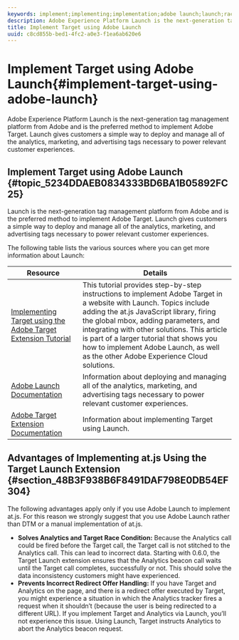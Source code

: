 ```yaml
---
keywords: implement;implementing;implementation;adobe launch;launch;race;redirect;experience platform launch
description: Adobe Experience Platform Launch is the next-generation tag management platform from Adobe and is the preferred method to implement Adobe Target. Launch gives customers a simple way to deploy and manage all of the analytics, marketing, and advertising tags necessary to power relevant customer experiences.
title: Implement Target using Adobe Launch
uuid: c8cd855b-bed1-4fc2-a0e3-f1ea6ab620e6
---
```


# Implement Target using Adobe Launch{#implement-target-using-adobe-launch}

Adobe Experience Platform Launch is the next-generation tag management platform from Adobe and is the preferred method to implement Adobe Target. Launch gives customers a simple way to deploy and manage all of the analytics, marketing, and advertising tags necessary to power relevant customer experiences.

## Implement Target using Adobe Launch {#topic_5234DDAEB0834333BD6BA1B05892FC25}

Launch is the next-generation tag management platform from Adobe and is the preferred method to implement Adobe Target. Launch gives customers a simple way to deploy and manage all of the analytics, marketing, and advertising tags necessary to power relevant customer experiences. 

The following table lists the various sources where you can get more information about Launch:

| Resource | Details |
|--- |--- |
|[Implementing Target using the Adobe Target Extension Tutorial](https://docs.adobe.com/content/help/en/experience-cloud/implementing-in-websites-with-launch/implement-solutions/target.html)|This tutorial provides step-by-step instructions to implement Adobe Target in a website with Launch. Topics include adding the at.js JavaScript library, firing the global mbox, adding parameters, and integrating with other solutions. This article is part of a larger tutorial that shows you how to implement Adobe Launch, as well as the other Adobe Experience Cloud solutions.|
|[Adobe Launch Documentation](https://docs.adobe.com/content/help/en/launch/using/intro/get-started/quick-start.html)|Information about deploying and managing all of the analytics, marketing, and advertising tags necessary to power relevant customer experiences.|
|[Adobe Target Extension Documentation](https://docs.adobe.com/content/help/en/launch/using/extensions-ref/adobe-extension/target-extension/overview.html)|Information about implementing Target using Launch.|

## Advantages of Implementing at.js Using the Target Launch Extension {#section_48B3F938B6F8491DAF798E0DB54EF304}

The following advantages apply only if you use Adobe Launch to implement at.js. For this reason we strongly suggest that you use Adobe Launch rather than DTM or a manual implementation of at.js.

* **Solves Analytics and Target Race Condition:** Because the Analytics call could be fired before the Target call, the Target call is not stitched to the Analytics call. This can lead to incorrect data. Starting with 0.6.0, the Target Launch extension ensures that the Analytics beacon call waits until the Target call completes, successfully or not. This should solve the data inconsistency customers might have experienced. 
* **Prevents Incorrect Redirect Offer Handling:** If you have Target and Analytics on the page, and there is a redirect offer executed by Target, you might experience a situation in which the Analytics tracker fires a request when it shouldn’t (because the user is being redirected to a different URL). If you implement Target and Analytics via Launch, you’ll not experience this issue. Using Launch, Target instructs Analytics to abort the Analytics beacon request.
